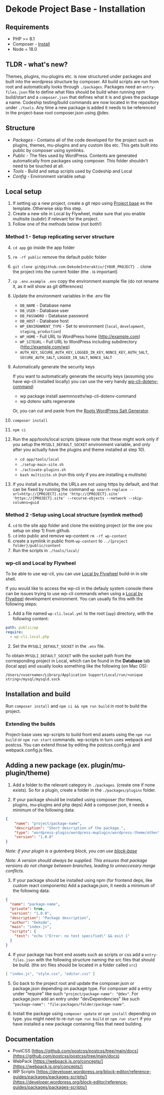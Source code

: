# Dekode Project Base - Installation

## Requirements

* PHP >= 8.1
* Composer - [Install](https://getcomposer.org/doc/00-intro.md#installation-linux-unix-osx)
* Node = 18.0

## TLDR - what's new?
Themes, plugins, mu-plugins etc. is now structured under packages and built into the wordpress structure by composer. All build scripts are run from root and automatically looks through `./packages`. Packages need an `entry-files.json` file to define what files should be build when running npm build/start and a `composer.json` that defines what it is and gives the package a name. Codeship testing/build commands are now located in the repository under `./tools`. Any time a new package is added it needs to be referenced in the project-base root composer.json using @dev.

## Structure
* *Packages* - Contains all of the code developed for the project such as plugins, themes, mu-plugins and any custom libs etc. This gets built into public by composer using symlinks.
* *Public* - The files used by WordPress. Contents are generated automatically from packages using composer. This folder shouldn't need to be touched at all.
* *Tools* - Build and setup scripts used by Codeship and Local
* *Config* - Environment variable setup

## Local setup
1. If setting up a new project, create a git repo using [Project base](https://github.com/DekodeInteraktiv/project-base) as the template. Otherwise skip this step.
2. Create a new site in Local by Flywheel, make sure that you enable multisite (subdir) if relevant for the project.
3. Follow one of the methods below (not both!)

### Method 1 - Setup replicating server structure
4. `cd app` go inside the app folder
5. `rm -rf public` remove the default public folder
6. `git clone git@github.com:DekodeInteraktiv/{YOUR_PROJECT} .` clone the project into the current folder (the . is important)
7. `cp .env.example .env` copy the environment example file (do not rename it, as it will show as git differences)
8. Update the environment variables in the .env file

    * `DB_NAME` - Database name
    * `DB_USER` - Database user
    * `DB_PASSWORD` - Database password
    * `DB_HOST` - Database host
    * `WP_ENVIRONMENT_TYPE` - Set to environment (`local`, `development`, `staging`, `production`)
    * `WP_HOME` - Full URL to WordPress home (http://example.com)
    * `WP_SITEURL` - Full URL to WordPress including subdirectory (http://example.com/wp)
    * `AUTH_KEY`, `SECURE_AUTH_KEY`, `LOGGED_IN_KEY`, `NONCE_KEY`, `AUTH_SALT`, `SECURE_AUTH_SALT`, `LOGGED_IN_SALT`, `NONCE_SALT`

9. Automatically generate the security keys

    If you want to automatically generate the security keys (assuming you have wp-cli installed locally) you can use the very handy [wp-cli-dotenv-command](https://github.com/aaemnnosttv/wp-cli-dotenv-command):

    - wp package install aaemnnosttv/wp-cli-dotenv-command
    - wp dotenv salts regenerate

    Or, you can cut and paste from the [Roots WordPress Salt Generator](https://roots.io/salts.html).

10. `composer install`
11. `npm ci`
12. Run the app/tools/local scripts (please note that these might work only if you setup the `MYSQLI_DEFAULT_SOCKET` environment variable, and only after you actually have the plugins and theme installed at step 10).

	* `cd app/tools/local`
    * `./setup-main-site.sh`
    * `./activate-plugins.sh`
    * `bash multisite.sh` (run this only if you are installing a multisite)

13. If you install a multisite, the URLs are not using https by default, and that can be fixed by running the command `wp search-replace --url=http://{PROJECT}.site 'http://{PROJECT}.site' 'https://{PROJECT}.site' --recurse-objects --network --skip-columns=guid`

### Method 2 -Setup using Local structure (symlink method)

4. `cd` to the site app folder and clone the existing project (or the one you setup on step 1) from github.
5. `cd` into public and remove wp-content `rm -rf wp-content`
6. create a symlink in public from `wp-content` to `../{project folder}/public/content`
7. Run the scripts in `./tools/local/`

### wp-cli and Local by Flywheel

To be able to use wp-cli, you can use [Local by Flywheel](https://localwp.com/) build-in in site shell.  

If you would like to access the wp-cli in the defauly system console there can be issues trying to use wp-cli commands when using a [Local by Flywheel](https://localwp.com/) development environment. You can usually fix this with the following steps:

1. Add a file named `wp-cli.local.yml` to the root (`app`) directory, with the following content:

```yml
path: public/wp
require:
  - wp-cli.local.php
```

2. Set the `MYSQLI_DEFAULT_SOCKET` in the `.env` file.

To obtain `MYSQLI_DEFAULT_SOCKET` with the socket path from the corresponding project in Local, which can be found in the **Database** tab (local app) and usually looks something like the following (on Mac OS):

`/Users/<username>/Library/Application Support/Local/run/<unique string>/mysql/mysqld.sock`

## Installation and build
Run `composer install` and `npm ci && npm run build` in root to build the project.

### Extending the builds
Project-base uses wp-scripts to build front end assets using the `npm run build` or `npm run start` commands. wp-scripts in turn uses webpack and postcss. You can extend those by editing the postcss.config.js and webpack.config.js files.

## Adding a new package (ex. plugin/mu-plugin/theme)
1. Add a folder to the relevant category in `./packages`. (create one if none exists). So for a plugin, create a folder in the `./packages/plugins` folder.

2. If your package should be installed using composer (for themes, plugins, mu-plugins and php deps) Add a composer.json, it needs a minimum of the following data:
```json
{
	"name": "project/package-name",
	"description": "Short description of the package.",
	"type": "wordpress-plugin/wordpress-muplugin/wordpress-theme/other",
	"version": "1.0.0"
}
```
*Note: if your plugin is a gutenberg block, you can use [block-base](https://github.com/DekodeInteraktiv/block-base)*

*Note: A version should _always_ be supplied. This ensures that package versions do not change between branches, leading to unneccesary merge conflicts.*

3. If your package should be installed using npm (for frontend deps, like custom react components) Add a package.json, it needs a minimum of the following data:

```json
{
  "name": "package-name",
  "private": true,
  "version": "1.0.0",
  "description": "Package description",
  "author": "Dekode",
  "main": "index.js",
  "scripts": {
    "test": "echo \"Error: no test specified\" && exit 1"
  }
}
```

4. If your package has front end assets such as scripts or css add a `entry-files.json` with the following structure naming the src files that should be build. (the src files should be located in a folder called `src`)
```json
[ "index.js", "style.css", "editor.css" ]
```

5. Go back to the project root and update the composer.json or package.json depending on package type. For composer add a entry under "require" like such `"project/package-name": "@dev"`. For package.json add an entry under "devDependencies" like such `"package-name": "file:packages/folder/package-name"`.

6. Install the package using `composer update` or `npm install` depending on type. you might need to re-run `npm run build` or `npm run start` if you have installed a new package containing files that need building.

## Documentation
* PostCSS [https://github.com/postcss/postcss/tree/main/docs](https://github.com/postcss/postcss/tree/main/docs)
* WebPack [https://webpack.js.org/concepts/](https://webpack.js.org/concepts/)
* WP Scripts [https://developer.wordpress.org/block-editor/reference-guides/packages/packages-scripts/](https://developer.wordpress.org/block-editor/reference-guides/packages/packages-scripts/)
